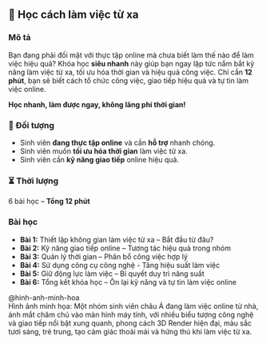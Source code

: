 ## 🚀 Học cách làm việc từ xa  

### Mô tả  
Bạn đang phải đối mặt với thực tập online mà chưa biết làm thế nào để làm việc hiệu quả? Khóa học **siêu nhanh** này giúp bạn ngay lập tức nắm bắt kỹ năng làm việc từ xa, tối ưu hóa thời gian và hiệu quả công việc. Chỉ cần **12 phút**, bạn sẽ biết cách tổ chức công việc, giao tiếp hiệu quả và tự tin làm việc online.  

**Học nhanh, làm được ngay, không lãng phí thời gian!**  

### 🎯 Đối tượng  
- Sinh viên **đang thực tập online** và cần **hỗ trợ** nhanh chóng.  
- Sinh viên muốn **tối ưu hóa thời gian** làm việc từ xa.  
- Sinh viên cần **kỹ năng giao tiếp** online hiệu quả.  

### ⏳ Thời lượng  
6 bài học – **Tổng 12 phút**  

### Bài học  
- **Bài 1:** Thiết lập không gian làm việc từ xa – Bắt đầu từ đâu?  
- **Bài 2:** Kỹ năng giao tiếp online – Tương tác hiệu quả trong nhóm  
- **Bài 3:** Quản lý thời gian – Phân bổ công việc hợp lý  
- **Bài 4:** Sử dụng công cụ công nghệ - Tăng hiệu suất làm việc  
- **Bài 5:** Giữ động lực làm việc – Bí quyết duy trì năng suất  
- **Bài 6:** Tổng kết khóa học – Ôn lại kỹ năng và tự tin làm việc online  

@hinh-anh-minh-hoa  
Hình ảnh minh họa: Một nhóm sinh viên châu Á đang làm việc online từ nhà, ánh mắt chăm chú vào màn hình máy tính, với nhiều biểu tượng công nghệ và giao tiếp nổi bật xung quanh, phong cách 3D Render hiện đại, màu sắc tươi sáng, trẻ trung, tạo cảm giác thoải mái và hứng thú khi làm việc từ xa.
